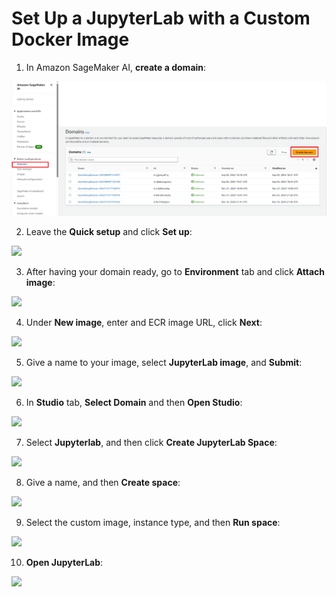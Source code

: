 # Set Up a JupyterLab with a Custom Docker Image

1. In Amazon SageMaker AI, **create a domain**:

![](/images/images_custom_kernel/Capture1.PNG)

2. Leave the **Quick setup** and click **Set up**:

![](/images-custom-kernel/Capture2.PNG)

3. After having your domain ready, go to **Environment** tab and click **Attach image**:

![](/images-custom-kernel/Capture3.PNG)

4. Under **New image**, enter and ECR image URL, click **Next**:

![](/images-custom-kernel/Capture4.PNG)

5. Give a name to your image, select **JupyterLab image**, and **Submit**:

![](/images-custom-kernel/Capture5.PNG)

6. In **Studio** tab, **Select Domain** and then **Open Studio**:

![](/images-custom-kernel/Capture6.PNG)

7. Select **Jupyterlab**, and then click **Create JupyterLab Space**:

![](/images-custom-kernel/Capture7.PNG)

8. Give a name, and then **Create space**:

![](/images-custom-kernel/Capture8.PNG)

9. Select the custom image, instance type, and then **Run space**:

![](/images-custom-kernel/Capture9.PNG)

10. **Open JupyterLab**:

![](/images-custom-kernel/Capture10.PNG)